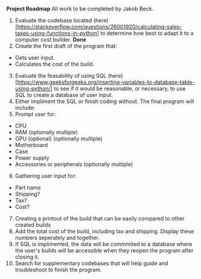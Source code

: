 **Project Roadmap**
All work to be completed by Jakob Beck.

1. Evaluate the codebase located (here)[https://stackoverflow.com/questions/26001920/calculating-sales-taxes-using-functions-in-python] to determine how best to adapt it to a computer cost builder. **Done**
2. Create the first draft of the program that:
* Gets user input.
* Calculates the cost of the build.
3. Evaluate the feasability of using SQL (here)[https://www.geeksforgeeks.org/inserting-variables-to-database-table-using-python/] to see if it would be reasonable, or necessary, to use SQL to create a database of user input.
4. Either impliment the SQL or finish coding without. The final program will include:
5. Prompt user for:
* CPU
* RAM (optionally multiple)
* GPU (optional) (optionally multiple)
* Motherboard
* Case
* Power supply
* Accessories or peripherals (optionally multiple)
6. Gathering user input for:
* Part name
* Shipping?
* Tax?
* Cost?
7. Creating a printout of the build that can be easily compared to other created builds
8. Add the total cost of the build, including tax and shipping. Display these numbers seperately and together.
9. If SQL is implimented, the data will be commmited to a database where the user's builds will be accessible when they reopen the program after closing it.
10. Search for supplementary codebases that will help guide and troubleshoot to finish the program.
